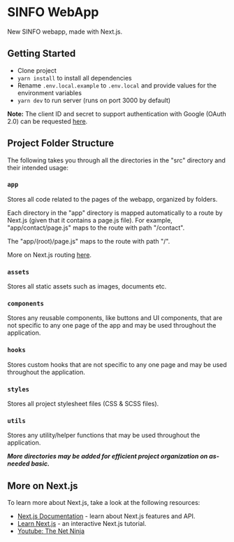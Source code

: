 # SINFO WebApp

New SINFO webapp, made with Next.js. 

## Getting Started

- Clone project
- `yarn install` to install all dependencies
- Rename `.env.local.example` to `.env.local` and provide values for the environment variables
- `yarn dev` to run server (runs on port 3000 by default)

**Note:** The client ID and secret to support authentication with Google (OAuth 2.0) can be requested [here](https://console.cloud.google.com/apis/credentials).

## Project Folder Structure

The following takes you through all the directories in the "src" directory and their intended usage:

### `app`

Stores all code related to the pages of the webapp, organized by folders.

Each directory in the "app" directory is mapped automatically to a route by Next.js (given that it contains a page.js file). For example, "app/contact/page.js" maps to the route with path "/contact".

The "app/(root)/page.js" maps to the route with path "/".

More on Next.js routing [here](https://nextjs.org/docs/app/building-your-application/routing).

### `assets`

Stores all static assets such as images, documents etc.

### `components`

Stores any reusable components, like buttons and UI components, that are not specific to any one page of the app and may be used throughout the application.

### `hooks`

Stores custom hooks that are not specific to any one page and may be used throughout the application.

### `styles`

Stores all project stylesheet files (CSS & SCSS files).

### `utils`

Stores any utility/helper functions that may be used throughout the application.

***More directories may be added for efficient project organization on as-needed basic.***

## More on Next.js

To learn more about Next.js, take a look at the following resources:

- [Next.js Documentation](https://nextjs.org/docs) - learn about Next.js features and API.
- [Learn Next.js](https://nextjs.org/learn) - an interactive Next.js tutorial.
- [Youtube: The Net Ninja](https://youtube.com/playlist?list=PL4cUxeGkcC9jZIVqmy_QhfQdi6mzQvJnT)
